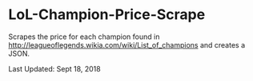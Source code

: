 # LoL-Champion-Price-Scrape
Scrapes the price for each champion found in http://leagueoflegends.wikia.com/wiki/List_of_champions and creates a JSON.

Last Updated: Sept 18, 2018
